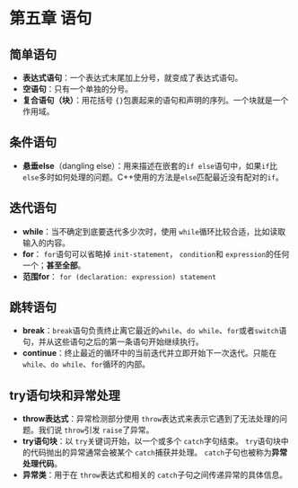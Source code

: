 # 第五章 语句

## 简单语句

- **表达式语句**：一个表达式末尾加上分号，就变成了表达式语句。
- **空语句**：只有一个单独的分号。
- **复合语句（块）**：用花括号 `{}`包裹起来的语句和声明的序列。一个块就是一个作用域。

## 条件语句

- **悬垂else**（dangling else）：用来描述在嵌套的`if else`语句中，如果`if`比`else`多时如何处理的问题。C++使用的方法是`else`匹配最近没有配对的`if`。

## 迭代语句

- **while**：当不确定到底要迭代多少次时，使用 `while`循环比较合适，比如读取输入的内容。
- **for**： `for`语句可以省略掉 `init-statement`， `condition`和 `expression`的任何一个；**甚至全部**。
- **范围for**： `for (declaration: expression) statement`

## 跳转语句

- **break**：`break`语句负责终止离它最近的`while`、`do while`、`for`或者`switch`语句，并从这些语句之后的第一条语句开始继续执行。
- **continue**：终止最近的循环中的当前迭代并立即开始下一次迭代。只能在`while`、`do while`、`for`循环的内部。

## try语句块和异常处理

- **throw表达式**：异常检测部分使用 `throw`表达式来表示它遇到了无法处理的问题。我们说 `throw`引发 `raise`了异常。
- **try语句块**：以 `try`关键词开始，以一个或多个 `catch`字句结束。 `try`语句块中的代码抛出的异常通常会被某个 `catch`捕获并处理。 `catch`子句也被称为**异常处理代码**。
- **异常类**：用于在 `throw`表达式和相关的 `catch`子句之间传递异常的具体信息。